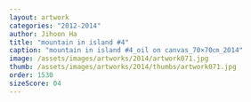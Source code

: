 ```yaml
---
layout: artwork
categories: "2012-2014"
author: Jihoon Ha
title: "mountain in island #4"
caption: "mountain in island #4_oil on canvas_70×70㎝_2014"
image: /assets/images/artworks/2014/artwork071.jpg
thumb: /assets/images/artworks/2014/thumbs/artwork071.jpg
order: 1530
sizeScore: 04
---
```

